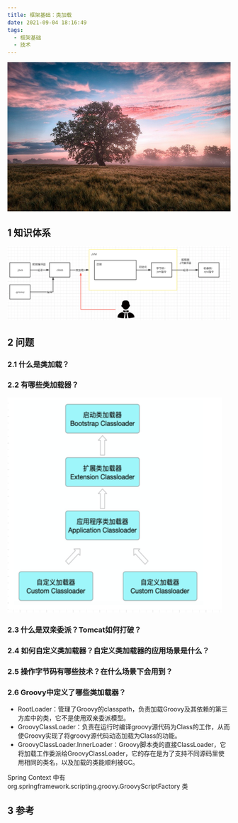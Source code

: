 ```yaml
---
title: 框架基础：类加载
date: 2021-09-04 18:16:49
tags:
  - 框架基础
  - 技术
---
```




![Field, Morning, Sunrise, Dawn, Nature, Landscape, Sky](框架基础：类加载/field-6574455_960_720.jpg)



<!-- more -->



## 1 知识体系

![image-20210904182014881](框架基础：类加载/image-20210904182014881.png)

## 2 问题



### 2.1 什么是类加载？



### 2.2 有哪些类加载器？

<img src="框架基础：类加载/image-20210904182442624.png" alt="image-20210904182442624" style="zoom:50%;" />

### 2.3 什么是双亲委派？Tomcat如何打破？



###  2.4 如何自定义类加载器？自定义类加载器的应用场景是什么？



### 2.5 操作字节码有哪些技术？在什么场景下会用到？



### 2.6 Groovy中定义了哪些类加载器？

- RootLoader：管理了Groovy的classpath，负责加载Groovy及其依赖的第三方库中的类，它不是使用双亲委派模型。
- GroovyClassLoader：负责在运行时编译groovy源代码为Class的工作，从而使Groovy实现了将groovy源代码动态加载为Class的功能。
- GroovyClassLoader.InnerLoader：Groovy脚本类的直接ClassLoader，它将加载工作委派给GroovyClassLoader，它的存在是为了支持不同源码里使用相同的类名，以及加载的类能顺利被GC。



Spring Context 中有  org.springframework.scripting.groovy.GroovyScriptFactory 类



## 3 参考



